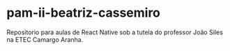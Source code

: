 # pam-ii-beatriz-cassemiro
Repositorio para aulas de React Native sob a tutela do professor João Siles na ETEC Camargo Aranha.
